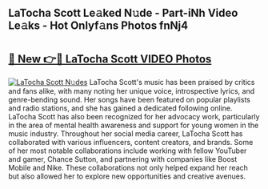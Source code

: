 ## LaTocha Scott Le𝚊ked N𝚞de - Part-iNh Video Le𝚊ks - Hot Onlyf𝚊ns Photos fnNj4

# <h2><a href="http://ac26014.deff.icu/?id=LaTocha+Scott">🔗 New 👉🔴 LaTocha Scott VIDEO Photos</a></h2>

[![LaTocha Scott N𝚞des](https://i.imgur.com/rIISA9y.gif)](http://ac26014.deff.icu/?id=LaTocha+Scott)
LaTocha Scott's music has been praised by critics and fans alike, with many noting her unique voice, introspective lyrics, and genre-bending sound. Her songs have been featured on popular playlists and radio stations, and she has gained a dedicated following online. LaTocha Scott has also been recognized for her advocacy work, particularly in the area of mental health awareness and support for young women in the music industry. Throughout her social media career, LaTocha Scott has collaborated with various influencers, content creators, and brands. Some of her most notable collaborations include working with fellow YouTuber and gamer, Chance Sutton, and partnering with companies like Boost Mobile and Nike. These collaborations not only helped expand her reach but also allowed her to explore new opportunities and creative avenues.
